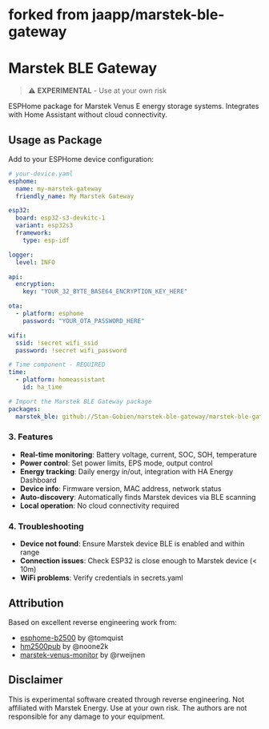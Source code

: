 # forked from jaapp/marstek-ble-gateway

# Marstek BLE Gateway

> ⚠️ **EXPERIMENTAL** - Use at your own risk

ESPHome package for Marstek Venus E energy storage systems. Integrates with Home Assistant without cloud connectivity.

## Usage as Package

Add to your ESPHome device configuration:

```yaml
# your-device.yaml
esphome:
  name: my-marstek-gateway
  friendly_name: My Marstek Gateway

esp32:
  board: esp32-s3-devkitc-1
  variant: esp32s3
  framework:
    type: esp-idf

logger:
  level: INFO

api:
  encryption:
    key: "YOUR_32_BYTE_BASE64_ENCRYPTION_KEY_HERE"

ota:
  - platform: esphome
    password: "YOUR_OTA_PASSWORD_HERE"

wifi:
  ssid: !secret wifi_ssid
  password: !secret wifi_password

# Time component - REQUIRED
time:
  - platform: homeassistant
    id: ha_time

# Import the Marstek BLE Gateway package
packages:
  marstek_ble: github://Stan-Gobien/marstek-ble-gateway/marstek-ble-gateway.yaml@main
```


### 3. Features

- **Real-time monitoring**: Battery voltage, current, SOC, SOH, temperature
- **Power control**: Set power limits, EPS mode, output control
- **Energy tracking**: Daily energy in/out, integration with HA Energy Dashboard
- **Device info**: Firmware version, MAC address, network status
- **Auto-discovery**: Automatically finds Marstek devices via BLE scanning
- **Local operation**: No cloud connectivity required

### 4. Troubleshooting

- **Device not found**: Ensure Marstek device BLE is enabled and within range
- **Connection issues**: Check ESP32 is close enough to Marstek device (< 10m)
- **WiFi problems**: Verify credentials in secrets.yaml

## Attribution

Based on excellent reverse engineering work from:
- [esphome-b2500](https://github.com/tomquist/esphome-b2500) by @tomquist
- [hm2500pub](https://github.com/noone2k/hm2500pub) by @noone2k  
- [marstek-venus-monitor](https://github.com/rweijnen/marstek-venus-monitor) by @rweijnen

## Disclaimer

This is experimental software created through reverse engineering. Not affiliated with Marstek Energy. Use at your own risk. The authors are not responsible for any damage to your equipment.
